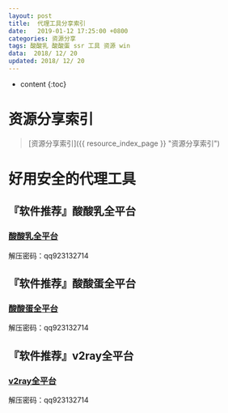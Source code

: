 ```yaml
---
layout: post
title:  代理工具分享索引
date:   2019-01-12 17:25:00 +0800
categories: 资源分享
tags: 酸酸乳 酸酸蛋 ssr 工具 资源 win
data:  2018/ 12/ 20
updated: 2018/ 12/ 20
---
```


* content
{:toc}

# 资源分享索引

> [资源分享索引]({{ resource_index_page }} "资源分享索引")


# 好用安全的代理工具


## 『软件推荐』酸酸乳全平台


### [酸酸乳全平台](http://u16848854.ctfile.net/fs/16848854-326428648 "酸酸乳全平台")

解压密码：qq923132714

## 『软件推荐』酸酸蛋全平台


### [酸酸蛋全平台](http://u16848854.ctfile.net/fs/16848854-326428572 "酸酸蛋全平台")

解压密码：qq923132714

## 『软件推荐』v2ray全平台


### [v2ray全平台](http://u16848854.ctfile.net/fs/16848854-326428839 "v2ray全平台")

解压密码：qq923132714
